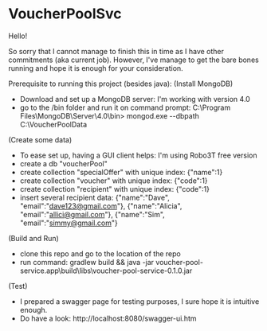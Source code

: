 # VoucherPoolSvc

Hello!

So sorry that I cannot manage to finish this in time as I have other commitments (aka current job).
However, I've manage to get the bare bones running and hope it is enough for your consideration.

Prerequisite to running this project (besides java):
(Install MongoDB)
- Download and set up a MongoDB server: I'm working with version 4.0
- go to the /bin folder and run it on command prompt:
C:\Program Files\MongoDB\Server\4.0\bin> mongod.exe --dbpath C:\VoucherPoolData

(Create some data)
- To ease set up, having a GUI client helps: I'm using Robo3T free version
- create a db "voucherPool" 
- create collection "specialOffer" with unique index: {"name":1}
- create collection "voucher" with unique index: {"code":1}
- create collection "recipient" with unique index: {"code":1}
- insert several recipient data:
  {"name":"Dave", "email":"dave123@gmail.com"},
  {"name":"Alicia", "email":"allici@gmail.com"},
  {"name":"Sim", "email":"simmy@gmail.com"}

(Build and Run)
- clone this repo and go to the location of the repo
- run command: gradlew build && java -jar voucher-pool-service.app\build\libs\voucher-pool-service-0.1.0.jar

(Test)
- I prepared a swagger page for testing purposes, I sure hope it is intuitive enough.
- Do have a look: http://localhost:8080/swagger-ui.htm

